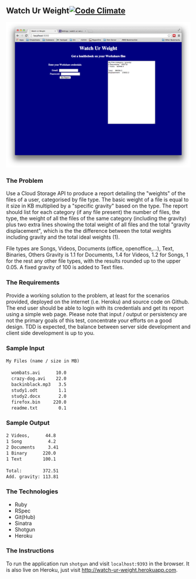 Watch Ur Weight[![Code Climate](https://codeclimate.com/github/khushkaran/watch-ur-weight.png)](https://codeclimate.com/github/khushkaran/watch-ur-weight)
---
![](screenshot.png?raw=true)
### The Problem
Use a Cloud Storage API to produce a report detailing the
"weights" of the files of a user, categorised by file type.
The basic weight of a file is equal to it size in KB
multiplied by a "specific gravity" based on the type. The
report should list for each category (if any file present)
the number of files, the type, the weight of all the files
of the same category (including the gravity) plus two extra
lines showing the total weight of all files and the total
"gravity displacement", which is the the difference between
the total weights including gravity and the total ideal
weights (1).

File types are Songs, Videos, Documents (office, openoffice,...),
Text, Binaries, Others Gravity is 1.1 for Documents, 1.4 for
Videos, 1.2 for Songs, 1 for the rest any other file types,
with the results rounded up to the upper 0.05. A fixed
gravity of 100 is added to Text files.

### The Requirements
Provide a working solution to the problem, at least for the
scenarios provided, deployed on the internet (i.e. Heroku)
and source code on Github. The end user should be able to
login with its credentials and get its report using a simple
web page. Please note that input / output or persistency
are not the primary goals of this test, concentrate your
efforts on a good design. TDD is expected, the balance
between server side development and client side development
is up to you.

### Sample Input
```
My Files (name / size in MB)

  wombats.avi      10.0
  crazy-dog.avi    22.0
  backinblack.mp3   3.5
  study1.odt        1.1
  study2.docx       2.0
  firefox.bin     220.0
  readme.txt        0.1
```

### Sample Output
```
2 Videos,      44.8
1 Song          4.2
2 Documents     3.41
1 Binary      220.0
1 Text        100.1

Total:        372.51
Add. gravity: 113.81
```

### The Technologies
- Ruby
- RSpec
- Git(Hub)
- Sinatra
- Shotgun
- Heroku

### The Instructions
To run the application run `shotgun` and visit
`localhost:9393` in the browser. It is also live on
Heroku, just visit http://watch-ur-weight.herokuapp.com.
